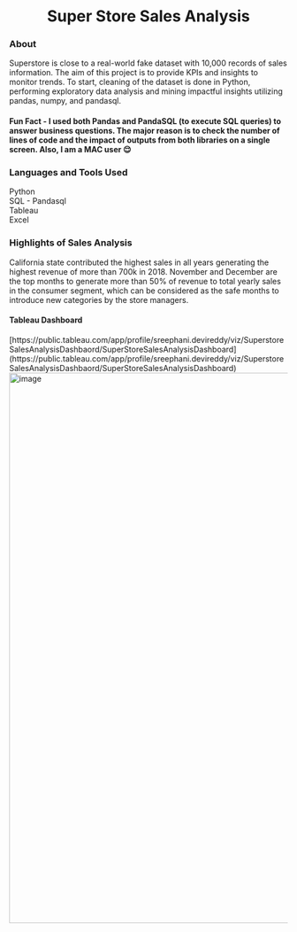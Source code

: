 <h1 align="center">Super Store Sales Analysis</h1>
<h3 align="left">About</h3>
Superstore is close to a real-world fake dataset with 10,000 records of sales information. The aim of this project is to provide KPIs and insights to monitor trends. To start, cleaning of the dataset is done in Python, performing exploratory data analysis and mining impactful insights utilizing pandas, numpy, and pandasql.

<h4> Fun Fact - I used both Pandas and PandaSQL (to execute SQL queries) to answer business questions. The major reason is to check the number of lines of code and the impact of outputs from both libraries on a single screen. Also, I am a MAC user  😌 </h4>

<h3 align="left">Languages and Tools Used</h3>
<p>Python
<br>SQL - Pandasql
<br>Tableau
<br>Excel</p>

<h3 align="left"> Highlights of Sales Analysis </h3>
California state contributed the highest sales in all years generating the highest revenue of more than 700k in 2018. November and December are the top months to generate more than 50% of revenue to total yearly sales in the consumer segment, which can be considered as the safe months to introduce new categories by the store managers.

<h4 align="left"> Tableau Dashboard </h4>
[https://public.tableau.com/app/profile/sreephani.devireddy/viz/SuperstoreSalesAnalysisDashbaord/SuperStoreSalesAnalysisDashboard](https://public.tableau.com/app/profile/sreephani.devireddy/viz/SuperstoreSalesAnalysisDashbaord/SuperStoreSalesAnalysisDashboard)


<img width="994" alt="image" src="https://github.com/SreephaniDevireddy/SuperStore_Sales_Analysis/assets/116522153/c7316fcb-d928-4417-8961-0bb5952e3ddd">


